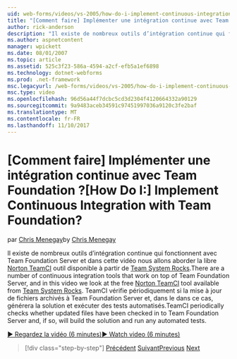 ```yaml
---
uid: web-forms/videos/vs-2005/how-do-i-implement-continuous-integration-with-team-foundation
title: "[Comment faire] Implémenter une intégration continue avec Team Foundation ? | Microsoft Docs"
author: rick-anderson
description: "Il existe de nombreux outils d’intégration continue qui fonctionnent avec Team Foundation Server et dans cette vidéo nous allons aborder la disponibilité d’outil Norton TeamCI libre..."
ms.author: aspnetcontent
manager: wpickett
ms.date: 08/01/2007
ms.topic: article
ms.assetid: 525c3f23-586a-4594-a2cf-efb5a1ef6898
ms.technology: dotnet-webforms
ms.prod: .net-framework
msc.legacyurl: /web-forms/videos/vs-2005/how-do-i-implement-continuous-integration-with-team-foundation
msc.type: video
ms.openlocfilehash: 96d56a44f7dcbc5cd3d2304f4120664332a90129
ms.sourcegitcommit: 9a9483aceb34591c97451997036a9120c3fe2baf
ms.translationtype: MT
ms.contentlocale: fr-FR
ms.lasthandoff: 11/10/2017
---
```

<a name="how-do-i-implement-continuous-integration-with-team-foundation"></a><span data-ttu-id="53984-104">[Comment faire] Implémenter une intégration continue avec Team Foundation ?</span><span class="sxs-lookup"><span data-stu-id="53984-104">[How Do I:] Implement Continuous Integration with Team Foundation?</span></span>
====================
<span data-ttu-id="53984-105">par [Chris Menegay](https://twitter.com/CMenegay)</span><span class="sxs-lookup"><span data-stu-id="53984-105">by [Chris Menegay](https://twitter.com/CMenegay)</span></span>

<span data-ttu-id="53984-106">Il existe de nombreux outils d’intégration continue qui fonctionnent avec Team Foundation Server et dans cette vidéo nous allons aborder la libre [Norton TeamCI](http://teamsystemrocks.com/files/12/tools/entry1018.aspx) outil disponible à partir de [Team System Rocks](http://teamsystemrocks.com/).</span><span class="sxs-lookup"><span data-stu-id="53984-106">There are a number of continuous integration tools that work on top of Team Foundation Server, and in this video we look at the free [Norton TeamCI](http://teamsystemrocks.com/files/12/tools/entry1018.aspx) tool available from [Team System Rocks](http://teamsystemrocks.com/).</span></span> <span data-ttu-id="53984-107">TeamCI vérifie périodiquement si la mise à jour de fichiers archivés à Team Foundation Server et, dans le dans ce cas, générera la solution et exécuter des tests automatisés.</span><span class="sxs-lookup"><span data-stu-id="53984-107">TeamCI periodically checks whether updated files have been checked in to Team Foundation Server and, if so, will build the solution and run any automated tests.</span></span>

[<span data-ttu-id="53984-108">&#9654; Regardez la vidéo (6 minutes)</span><span class="sxs-lookup"><span data-stu-id="53984-108">&#9654; Watch video (6 minutes)</span></span>](https://channel9.msdn.com/Blogs/ASP-NET-Site-Videos/how-do-i-implement-continuous-integration-with-team-foundation)

>[!div class="step-by-step"]
<span data-ttu-id="53984-109">[Précédent](how-do-i-discover-application-changes-prior-to-deployment.md)
[Suivant](how-do-i-automate-testing-using-team-build.md)</span><span class="sxs-lookup"><span data-stu-id="53984-109">[Previous](how-do-i-discover-application-changes-prior-to-deployment.md)
[Next](how-do-i-automate-testing-using-team-build.md)</span></span>

